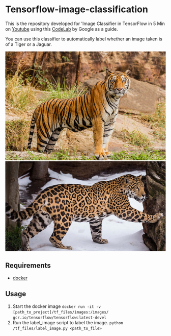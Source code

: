 # Tensorflow-image-classification 
This is the repository developed for 'Image Classifier in TensorFlow in 5 Min on [Youtube](https://www.youtube.com/watch?v=QfNvhPx5Px8) using this [CodeLab](https://codelabs.developers.google.com/codelabs/tensorflow-for-poets/?utm_campaign=chrome_series_machinelearning_063016&utm_source=gdev&utm_medium=yt-desc#0) by Google as a guide.

You can use this classifier to automatically label whether an image taken is of a Tiger or a Jaguar. 

 
![el](https://github.com/AzizCode92/Tensorflow-image-classification/blob/master/test1.jpg  "Tiger")
![el](https://github.com/AzizCode92/Tensorflow-image-classification/blob/master/test4.jpg  "Jaguar")

## Requirements

* [docker](https://www.docker.com/products/docker-toolbox)

## Usage 

1. Start the docker image `docker run -it -v [path_to_project]/tf_files/images:/images/ gcr.io/tensorflow/tensorflow:latest-devel`
2. Run the label_image script to label the image. `python /tf_files/label_image.py <path_to_file>`


